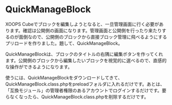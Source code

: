 # QuickManageBlock

XOOPS Cubeでブロックを編集しようとなると、一旦管理画面に行く必要があります。確認は公開側の画面になります。管理画面と公開側を行ったり来たりするのが面倒なので、公開側のブロックから直接ブロック管理に飛べるようにするプリロードを作りました。題して、QuickManageBlock。

QuickManageBlockは、ブロックのタイトルの右隅に編集ボタンを作ってくれます。公開側のブロックから編集したいブロックを視覚的に選べるので、直感的な操作ができるようになります。

使うには、QuickManageBlockをダウンロードしてきて、QuickManageBlock.class.phpをpreloadフォルダに入れるだけです。あとは、「互換モジュール」の管理者権限のあるアカウントでログインするだけです。要らなくなったら、QuickManageBlock.class.phpを削除するだけです。

